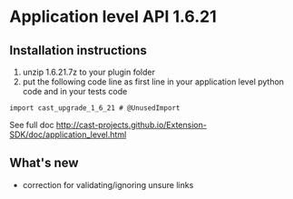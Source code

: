 # Application level API 1.6.21

## Installation instructions


1. unzip 1.6.21.7z to your plugin folder
2. put the following code line as first line in your application level python code and in your tests code

`import cast_upgrade_1_6_21 # @UnusedImport`

See full doc http://cast-projects.github.io/Extension-SDK/doc/application_level.html

## What's new

* correction for validating/ignoring unsure links

